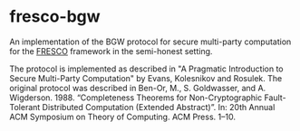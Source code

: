 # fresco-bgw
An implementation of the BGW protocol for secure multi-party computation for the <a href="https://github.com/aicis/fresco">FRESCO</a> framework in the semi-honest setting.

The protocol is implemented as described in "A Pragmatic Introduction to Secure Multi-Party Computation" by Evans, Kolesnikov and Rosulek. The original protocol was described in Ben-Or, M., S. Goldwasser, and A. Wigderson. 1988. “Completeness Theorems for Non-Cryptographic Fault-Tolerant Distributed Computation (Extended Abstract)”. In: 20th Annual ACM Symposium on Theory of Computing. ACM Press. 1–10.
